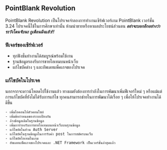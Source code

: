 ## PointBlank Revolution
PointBlank Revolution เป็นโปรเจคจำลองการทำงานเซิร์ฟเวอร์เกม PointBlank เวอร์ชั่น 3.24 โปรเจคนี้ใช้ในการศึกษาเท่านั้น
ห้ามนำขายหรือหาผลประโยชน์ส่วนตน ***อย่าจะบอกอีกอย่างว่าระวังโดนจับนะ กูเตือนมึงแล้ว!!***


### ฟีเจอร์ของเซิร์ฟเวอร์
- ทุกฟังชั่นทำงานได้สมบูรณ์พร้อมใช้งาน
- ฐานข้อมูลรองรับการขายไอเทมบนหน้าเว็บ
- แก้ไขบัคต่าง ๆ และอัพเดทแพ็คเกจของโปรเจค


### แก้ไขบัคในโปรเจค
นอกจากจะดาวน์โหลดไปใช้งานแล้ว ทางผมยังต้องการกำลังในการพัฒนาเพิ่มฟีเจอร์ใหม่ ๆ หรือแม้แต่การแก้ไขบัคที่ยังไม่ได้รับการแก้ไข
ทุกคนสามารถช่ายในการพัฒนาได้เรื่อย ๆ เพื่อให้โปรเจคทำงานได้ดีขึ้น


```
- เพิ่มไอคอนให้ตัวคอนโซล์
- เพิ่มข้อกำหนดของระบบป้องกัน
- ล้างข้อมูลเดิมในฐานข้อมูล
- เพิ่มการรองรับการขายไอเทมบนหน้าเว็บบนฐานข้อมูล
- แก้ไขบัคในส่วน Auth Server
- แก้ไขบัคในฐานข้อมูลในการรับค่า post ในการสมัครบนเว็บ
- แก้ไขบัคไอเทมในเกม
- อัพเดทแพ็คเกจของโปรเจคและ .NET Framework เป็นเวอร์ชั่นล่าสุดแล้ว

```

